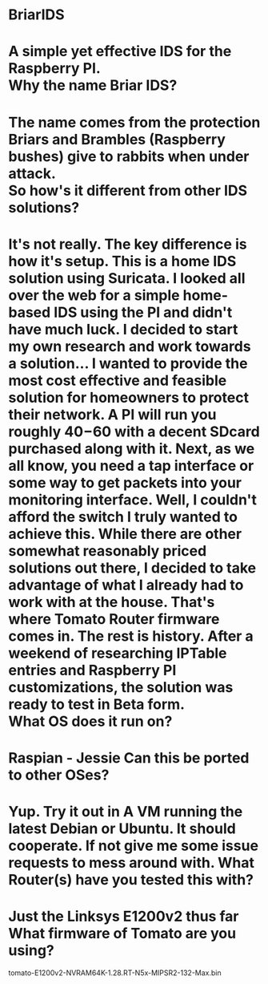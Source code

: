 # BriarIDS
A simple yet effective IDS for the Raspberry PI.  
Why the name Briar IDS?
=======================
The name comes from the protection Briars and Brambles (Raspberry bushes) give to rabbits when under attack.  
So how's it different from other IDS solutions?
===============================================
It's not really.  The key difference is how it's setup.  This is a home IDS solution using Suricata.  I looked all over the web for a simple home-based IDS using the PI and didn't have much luck.  I decided to start my own research and work towards a solution...
I wanted to provide the most cost effective and feasible solution for homeowners to protect their network.  A PI will run you roughly $40-$60 with a decent SDcard purchased along with it. Next, as we all know, you need a tap interface or some way to get packets into your monitoring interface.  Well, I couldn't afford the switch I truly wanted to achieve this.  While there are other somewhat reasonably priced solutions out there, I decided to take advantage of what I already had to work with at the house.  That's where Tomato Router firmware comes in.  The rest is history.  After a weekend of researching IPTable entries and Raspberry PI customizations, the solution was ready to test in Beta form.  
What OS does it run on?
=======================
Raspian - Jessie
Can this be ported to other OSes?
=================================
Yup.  Try it out in A VM running the latest Debian or Ubuntu.  It should cooperate.  If not give me some issue requests to mess around with.
What Router(s) have you tested this with?
=========================================
Just the Linksys E1200v2 thus far
What firmware of Tomato are you using?
======================================
tomato-E1200v2-NVRAM64K-1.28.RT-N5x-MIPSR2-132-Max.bin

